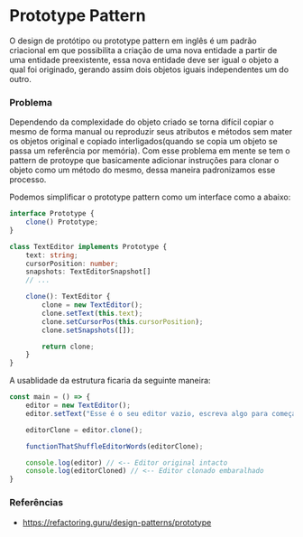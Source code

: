 # Prototype Pattern

O design de protótipo ou prototype pattern em inglês é um padrão criacional em que possibilita a criação de uma nova entidade a partir de uma entidade preexistente, essa nova entidade deve ser igual o objeto a qual foi originado, gerando assim dois objetos iguais independentes um do outro.

### Problema

Dependendo da complexidade do objeto criado se torna difícil copiar o mesmo de forma manual ou reproduzir seus atributos e métodos sem mater os objetos original e copiado interligados(quando se copia um objeto se passa um referência por memória). Com esse problema em mente se tem o pattern de protoype que basicamente adicionar instruções para clonar o objeto como um método do mesmo, dessa maneira padronizamos esse processo.

Podemos simplificar o prototype pattern como um interface como a abaixo:

```typescript
interface Prototype {
    clone() Prototype;
}

class TextEditor implements Prototype {
    text: string;
    cursorPosition: number;
    snapshots: TextEditorSnapshot[]
    // ...

    clone(): TextEditor {
        clone = new TextEditor();
        clone.setText(this.text);
        clone.setCursorPos(this.cursorPosition);
        clone.setSnapshots([]);

        return clone;
    }
}
```

A usablidade da estrutura ficaria da seguinte maneira:

```typescript
const main = () => {
    editor = new TextEditor();
    editor.setText("Esse é o seu editor vazio, escreva algo para começar");

    editorClone = editor.clone();

    functionThatShuffleEditorWords(editorClone);

    console.log(editor) // <-- Editor original intacto
    console.log(editorCloned) // <-- Editor clonado embaralhado
}
```


### Referências

- https://refactoring.guru/design-patterns/prototype